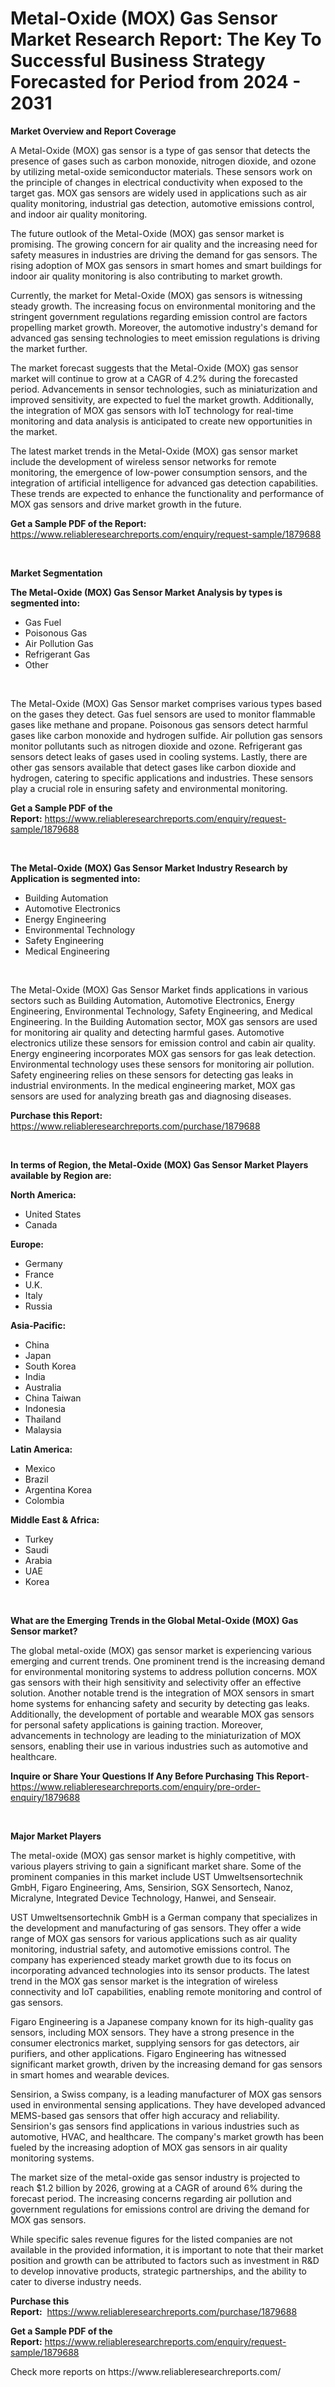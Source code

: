 <p><h1>Metal-Oxide (MOX) Gas Sensor Market Research Report: The Key To Successful Business Strategy Forecasted for Period from 2024 - 2031</h1></p><p><strong>Market Overview and Report Coverage</strong></p>
<p><p>A Metal-Oxide (MOX) gas sensor is a type of gas sensor that detects the presence of gases such as carbon monoxide, nitrogen dioxide, and ozone by utilizing metal-oxide semiconductor materials. These sensors work on the principle of changes in electrical conductivity when exposed to the target gas. MOX gas sensors are widely used in applications such as air quality monitoring, industrial gas detection, automotive emissions control, and indoor air quality monitoring.</p><p>The future outlook of the Metal-Oxide (MOX) gas sensor market is promising. The growing concern for air quality and the increasing need for safety measures in industries are driving the demand for gas sensors. The rising adoption of MOX gas sensors in smart homes and smart buildings for indoor air quality monitoring is also contributing to market growth.</p><p>Currently, the market for Metal-Oxide (MOX) gas sensors is witnessing steady growth. The increasing focus on environmental monitoring and the stringent government regulations regarding emission control are factors propelling market growth. Moreover, the automotive industry's demand for advanced gas sensing technologies to meet emission regulations is driving the market further.</p><p>The market forecast suggests that the Metal-Oxide (MOX) gas sensor market will continue to grow at a CAGR of 4.2% during the forecasted period. Advancements in sensor technologies, such as miniaturization and improved sensitivity, are expected to fuel the market growth. Additionally, the integration of MOX gas sensors with IoT technology for real-time monitoring and data analysis is anticipated to create new opportunities in the market.</p><p>The latest market trends in the Metal-Oxide (MOX) gas sensor market include the development of wireless sensor networks for remote monitoring, the emergence of low-power consumption sensors, and the integration of artificial intelligence for advanced gas detection capabilities. These trends are expected to enhance the functionality and performance of MOX gas sensors and drive market growth in the future.</p></p>
<p><strong>Get a Sample PDF of the Report:</strong> <a href="https://www.reliableresearchreports.com/enquiry/request-sample/1879688">https://www.reliableresearchreports.com/enquiry/request-sample/1879688</a></p>
<p>&nbsp;</p>
<p><strong>Market Segmentation</strong></p>
<p><strong>The Metal-Oxide (MOX) Gas Sensor Market Analysis by types is segmented into:</strong></p>
<p><ul><li>Gas Fuel</li><li>Poisonous Gas</li><li>Air Pollution Gas</li><li>Refrigerant Gas</li><li>Other</li></ul></p>
<p>&nbsp;</p>
<p><p>The Metal-Oxide (MOX) Gas Sensor market comprises various types based on the gases they detect. Gas fuel sensors are used to monitor flammable gases like methane and propane. Poisonous gas sensors detect harmful gases like carbon monoxide and hydrogen sulfide. Air pollution gas sensors monitor pollutants such as nitrogen dioxide and ozone. Refrigerant gas sensors detect leaks of gases used in cooling systems. Lastly, there are other gas sensors available that detect gases like carbon dioxide and hydrogen, catering to specific applications and industries. These sensors play a crucial role in ensuring safety and environmental monitoring.</p></p>
<p><strong>Get a Sample PDF of the Report:</strong>&nbsp;<a href="https://www.reliableresearchreports.com/enquiry/request-sample/1879688">https://www.reliableresearchreports.com/enquiry/request-sample/1879688</a></p>
<p>&nbsp;</p>
<p><strong>The Metal-Oxide (MOX) Gas Sensor Market Industry Research by Application is segmented into:</strong></p>
<p><ul><li>Building Automation</li><li>Automotive Electronics</li><li>Energy Engineering</li><li>Environmental Technology</li><li>Safety Engineering</li><li>Medical Engineering</li></ul></p>
<p>&nbsp;</p>
<p><p>The Metal-Oxide (MOX) Gas Sensor Market finds applications in various sectors such as Building Automation, Automotive Electronics, Energy Engineering, Environmental Technology, Safety Engineering, and Medical Engineering. In the Building Automation sector, MOX gas sensors are used for monitoring air quality and detecting harmful gases. Automotive electronics utilize these sensors for emission control and cabin air quality. Energy engineering incorporates MOX gas sensors for gas leak detection. Environmental technology uses these sensors for monitoring air pollution. Safety engineering relies on these sensors for detecting gas leaks in industrial environments. In the medical engineering market, MOX gas sensors are used for analyzing breath gas and diagnosing diseases.</p></p>
<p><strong>Purchase this Report:</strong>&nbsp; <a href="https://www.reliableresearchreports.com/purchase/1879688">https://www.reliableresearchreports.com/purchase/1879688</a></p>
<p>&nbsp;</p>
<p><strong>In terms of Region, the Metal-Oxide (MOX) Gas Sensor Market Players available by Region are:</strong></p>
<p>
    <p> <strong> North America: </strong>
        <ul>
            <li>United States</li>
            <li>Canada</li>
        </ul>
        </p> 
    <p> <strong> Europe: </strong>
        <ul>
            <li>Germany</li>
            <li>France</li>
            <li>U.K.</li>
            <li>Italy</li>
            <li>Russia</li>
        </ul>
        </p> 
    <p> <strong> Asia-Pacific: </strong>
        <ul>
            <li>China</li>
            <li>Japan</li>
            <li>South Korea</li>
            <li>India</li>
            <li>Australia</li>
            <li>China Taiwan</li>
            <li>Indonesia</li>
            <li>Thailand</li>
            <li>Malaysia</li>
        </ul>
        </p> 
    <p> <strong> Latin America: </strong>
        <ul>
            <li>Mexico</li>
            <li>Brazil</li>
            <li>Argentina Korea</li>
            <li>Colombia</li>
        </ul>
        </p> 
    <p> <strong> Middle East & Africa: </strong>
        <ul>
            <li>Turkey</li>
            <li>Saudi</li>
            <li>Arabia</li>
            <li>UAE</li>
            <li>Korea</li>
        </ul>
    </p>
    </p>
<p>&nbsp;</p>
<p><strong>What are the Emerging Trends in the Global Metal-Oxide (MOX) Gas Sensor market?</strong></p>
<p><p>The global metal-oxide (MOX) gas sensor market is experiencing various emerging and current trends. One prominent trend is the increasing demand for environmental monitoring systems to address pollution concerns. MOX gas sensors with their high sensitivity and selectivity offer an effective solution. Another notable trend is the integration of MOX sensors in smart home systems for enhancing safety and security by detecting gas leaks. Additionally, the development of portable and wearable MOX gas sensors for personal safety applications is gaining traction. Moreover, advancements in technology are leading to the miniaturization of MOX sensors, enabling their use in various industries such as automotive and healthcare.</p></p>
<p><strong>Inquire or Share Your Questions If Any Before Purchasing This Report</strong>- <a href="https://www.reliableresearchreports.com/enquiry/pre-order-enquiry/1879688">https://www.reliableresearchreports.com/enquiry/pre-order-enquiry/1879688</a></p>
<p>&nbsp;</p>
<p><strong>Major Market Players</strong></p>
<p><p>The metal-oxide (MOX) gas sensor market is highly competitive, with various players striving to gain a significant market share. Some of the prominent companies in this market include UST Umweltsensortechnik GmbH, Figaro Engineering, Ams, Sensirion, SGX Sensortech, Nanoz, Micralyne, Integrated Device Technology, Hanwei, and Senseair.</p><p>UST Umweltsensortechnik GmbH is a German company that specializes in the development and manufacturing of gas sensors. They offer a wide range of MOX gas sensors for various applications such as air quality monitoring, industrial safety, and automotive emissions control. The company has experienced steady market growth due to its focus on incorporating advanced technologies into its sensor products. The latest trend in the MOX gas sensor market is the integration of wireless connectivity and IoT capabilities, enabling remote monitoring and control of gas sensors.</p><p>Figaro Engineering is a Japanese company known for its high-quality gas sensors, including MOX sensors. They have a strong presence in the consumer electronics market, supplying sensors for gas detectors, air purifiers, and other applications. Figaro Engineering has witnessed significant market growth, driven by the increasing demand for gas sensors in smart homes and wearable devices. </p><p>Sensirion, a Swiss company, is a leading manufacturer of MOX gas sensors used in environmental sensing applications. They have developed advanced MEMS-based gas sensors that offer high accuracy and reliability. Sensirion's gas sensors find applications in various industries such as automotive, HVAC, and healthcare. The company's market growth has been fueled by the increasing adoption of MOX gas sensors in air quality monitoring systems. </p><p>The market size of the metal-oxide gas sensor industry is projected to reach $1.2 billion by 2026, growing at a CAGR of around 6% during the forecast period. The increasing concerns regarding air pollution and government regulations for emissions control are driving the demand for MOX gas sensors. </p><p>While specific sales revenue figures for the listed companies are not available in the provided information, it is important to note that their market position and growth can be attributed to factors such as investment in R&D to develop innovative products, strategic partnerships, and the ability to cater to diverse industry needs.</p></p>
<p><strong>Purchase this Report:</strong>&nbsp;&nbsp;<a href="https://www.reliableresearchreports.com/purchase/1879688">https://www.reliableresearchreports.com/purchase/1879688</a></p>
<p></p>
<p><strong>Get a Sample PDF of the Report:</strong>&nbsp;<a href="https://www.reliableresearchreports.com/enquiry/request-sample/1879688">https://www.reliableresearchreports.com/enquiry/request-sample/1879688</a></p>
<p>Check more reports on https://www.reliableresearchreports.com/</p>